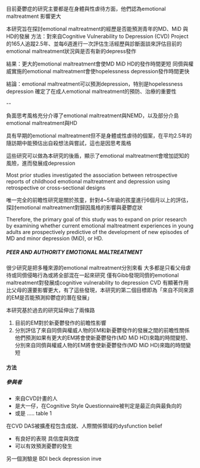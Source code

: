目前憂鬱症的研究主要都是在身體與性虐待方面，他們認為emotional maltreatment 影響更大

本研究旨在探討emotional maltreatment的經歷是否能預測青年的MD、MiD 與HD的發展
方法：對來自Cognitive Vulnerability to Depression (CVD) Project 的165人追蹤2.5年、並每6週進行一次評估生活經歷與診斷面談來評估目前的emotional maltreatment狀況與是否有新的depress發作

結果：更大的emotional maltreatment會使MD MiD HD的發作時間更短
同儕與權威實施的emotional maltreatment會使hopelessness depression發作時間更快

結論：emotional maltreatment可以預測depression，特別是hopelessness depression
確定了在成人emotional maltreatment的預防、治療的重要性


--

負面思考風格充分介導了emotional maltreatment與NEMD，以及部分介島emotional maltreatment與HD

具有早期的emotional maltreatment但不是身體或性虐待的個案，在平均2.5年的隨訪期中能預估出自殺想法與嘗試，這也是因思考風格

這些研究可以做為本研究的後盾，顯示了emotional maltreatment會增加認知的風險，進而發展成depression

Most prior studies investigated the association between retrospective reports of childhood emotional maltreatment and depression using retrospective or cross-sectional designs

唯一完全的前瞻性研究是關於孩童，針對4~5年級的孩童進行6個月以上的評估，探討emotional maltreatment對歸因風格的影響與憂鬱症狀

Therefore, the primary goal of this study was to expand on prior research by examining whether current emotional maltreatment experiences in young adults are prospectively predictive of the development of new episodes of MD and minor depression (MiD), or HD.


##### PEER AND AUTHORITY EMOTIONAL MALTREATMENT
很少研究是把多種來源的emotional maltreatment分別來看
大多都是只看父母虐待或同儕侵略行為或將全部混在一起來研究
僅有Gibb發現同儕的emotional maltreatment對發展成cognitive vulnerability to depression CVD 有顯著作用比父母的還要影響更大，有了這些發現，本研究的第二個目標即為「來自不同來源的EM是否能預測抑鬱症的潛在發展」

本研究基於過去的研究延伸出了兩條路
1. 目前的EM對於新憂鬱發作的前瞻性影響
2. 分別評估了來自同儕與權威人物的EM和新憂鬱發作的發展之間的前瞻性關係
他們預測如果有更大的EM將會使新憂鬱發作(MD MiD HD)來臨的時間變短、
分別來自同儕與權威人物的EM將會使新憂鬱發作(MD MiD HD)來臨的時間變短 


#### 方法
##### 參與者
- 來自CVD計畫的人
- 是大一仔，在Cognitive Style Questionnaire被判定是最正向與最負向的
- 或是 
.....
table 1


在CVD DAS被擴產程包含成就、人際關係領域的dysfunction belief
- 有良好的表現 具信度與效度
- 可以有效預測憂鬱的發生

另一個測驗是 BDI beck depression inve